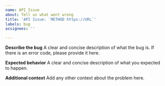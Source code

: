 ```yaml
---
name: API Issue
about: Tell us what went wrong
title: 'API Issue: `METHOD https://URL`'
labels: bug
assignees: ''

---
```


**Describe the bug**
A clear and concise description of what the bug is. If there is an error code, please provide it here.

**Expected behavior**
A clear and concise description of what you expected to happen.

**Additional context**
Add any other context about the problem here.
